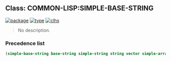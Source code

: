 ## Class: COMMON-LISP:SIMPLE-BASE-STRING
[![package](https://img.shields.io/badge/Package-COMMON--LISP-5f9ea0.svg?style=social&colorA=999999)](../) [![type](https://img.shields.io/badge/Type-Class-5f9ea0.svg?style=social&colorA=999999)](../#class) [![clhs](https://img.shields.io/badge/CLHS-SIMPLE--BASE--STRING-5f9ea0.svg?style=social&colorA=999999)](http://www.lispworks.com/documentation/HyperSpec/Body/t_smp_ba.htm) 

> No description.

### Precedence list
```cl
(simple-base-string base-string simple-string string vector simple-array array sequence t)
```
